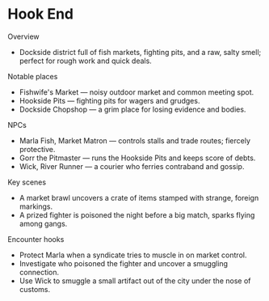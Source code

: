 # Hook End

Overview
- Dockside district full of fish markets, fighting pits, and a raw, salty smell; perfect for rough work and quick deals.

Notable places
- Fishwife's Market — noisy outdoor market and common meeting spot.
- Hookside Pits — fighting pits for wagers and grudges.
- Dockside Chopshop — a grim place for losing evidence and bodies.

NPCs
- Marla Fish, Market Matron — controls stalls and trade routes; fiercely protective.
- Gorr the Pitmaster — runs the Hookside Pits and keeps score of debts.
- Wick, River Runner — a courier who ferries contraband and gossip.

Key scenes
- A market brawl uncovers a crate of items stamped with strange, foreign markings.
- A prized fighter is poisoned the night before a big match, sparks flying among gangs.

Encounter hooks
- Protect Marla when a syndicate tries to muscle in on market control.
- Investigate who poisoned the fighter and uncover a smuggling connection.
- Use Wick to smuggle a small artifact out of the city under the nose of customs.

